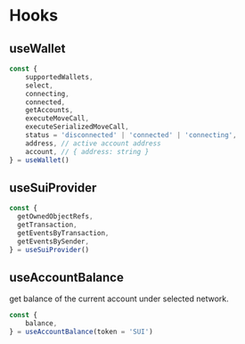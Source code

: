 # Hooks

## useWallet

```ts
const {
    supportedWallets,
    select,
    connecting,
    connected,
    getAccounts,
    executeMoveCall,
    executeSerializedMoveCall,
    status = 'disconnected' | 'connected' | 'connecting',
    address, // active account address  
    account, // { address: string }
} = useWallet()
```

## useSuiProvider

```ts
const {
  getOwnedObjectRefs,
  getTransaction,
  getEventsByTransaction,
  getEventsBySender,
} = useSuiProvider()
```

## useAccountBalance

get balance of the current account under selected network.

```ts
const {
    balance,
} = useAccountBalance(token = 'SUI')
```
